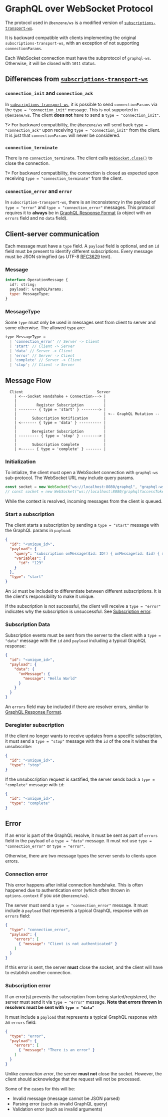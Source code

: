 # GraphQL over WebSocket Protocol

The protocol used in `@benzene/ws` is a modified version of [`subscriptions-transport-ws`](https://github.com/apollographql/subscriptions-transport-ws). 

It is backward compatible with clients implementing the original `subscriptions-transport-ws`, with an exception of not supporting `connectionParams`.

Each WebSocket connection must have the subprotocol of `graphql-ws`. Otherwise, it will be closed with `1011` status.

## Differences from [`subscriptions-transport-ws`](https://github.com/apollographql/subscriptions-transport-ws)

### `connection_init` and `connection_ack`

In [`subscriptions-transport-ws`](https://github.com/apollographql/subscriptions-transport-ws), it is possible to send `connectionParams` via the `type = "connection_init"` message. This is not supported in `@benzene/ws`. The client **does not** have to send a `type = "connection_init"`.

?> For backward compatibility, the `@benzene/ws` will send back `type = "connection_ack"` upon receiving `type = "connection_init"` from the client. It is just that `connectionParams` will never be considered.

### `connection_terminate`

There is no `connection_terminate`. The client calls [`WebSocket.close()`](https://developer.mozilla.org/en-US/docs/Web/API/WebSocket/close) to close the connection.

?> For backward compatibility, the connection is closed as expected upon receiving `type = "connection_terminate"` from the client.

### `connection_error` and `error`

In `subscription-transport-ws`, there is an inconsistency in the payload of `type = "error"` and `type = "connection_error"` messages. This protocol requires it to **always** be in [GraphQL Response Format](https://spec.graphql.org/June2018/#sec-Response-Format) (a object with an `errors` field and no `data` field).

## Client-server communication

Each message must have a `type` field. A `payload` field is optional, and an `id` field must be present to identify different subscriptions. Every message must be JSON stringified (as UTF-8 [RFC3629](https://tools.ietf.org/html/rfc3629) text).

### Message

```js
interface OperationMessage {
  id?: string;
  payload?: GraphQLParams;
  type: MessageType;
}
```

### MessageType

Some `type` must only be used in messages sent from client to server and some otherwise. The allowed `type` are:

```js
type MessageType =
  | 'connection_error' // Server -> Client
  | 'start' // Client -> Server
  | 'data' // Server -> Client
  | 'error' // Server -> Client
  | 'complete' // Server -> Client
  | 'stop'; // Client -> Server
```

## Message Flow

```
  Client                                 Server  
    | <---Socket Handshake + Connection---> |
    |                                       |
    |         Register Subscription         |
    | -------- { type = 'start' } --------> |
    |                                       | <-- GraphQL Mutation --
    |       Subscription Notification       |
    | <------- { type = 'data' } ---------- |
    |                                       | 
    |       Deregister Subscription         |
    | --------- { type = 'stop' } --------> |
    |                                       |    
    |       Subscription Complete           |
    | <------ { type = 'complete' } ------- |
```

### Initialization

To intialize, the client must open a WebSocket connection with `graphql-ws` sub-protocol. The WebSocket URL may include query params.

```js
const socket = new WebSocket("ws://localhost:8080/graphql", "graphql-ws")
// const socket = new WebSocket("ws://localhost:8080/graphql?accessToken=abc.xyz.123", "graphql-ws")
```

While the context is resolved, incoming messages from the client is queued.

### Start a subscription

The client starts a subscription by sending a `type = "start"` message with the GraphQL params in `payload`:

```json
{
  "id": "<unique_id>",
  "payload": {
    "query": "subscription onMessage($id: ID!) { onMessage(id: $id) { message } }",
    "variables": {
      "id": "123"
    }
  },
  "type": "start"
}
```

An `id` must be included to differentiate between different subscriptions. It is the client's responsibility to make it unique.

If the subscription is not successful, the client will receive a `type = "error"` indicates why the subscription is unsuccessful. See [Subscription error](#subscription-error).

### Subscription Data

Subscription events must be sent from the server to the client with a `type = "data"` message with the `id` and `payload` including a typical GraphQL response:

```json
{
  "id": "<unique_id>",
  "payload": {
    "data": {
      "onMessage": {
        "message": "Hello World"
      }
    }
  }
}
```

An `errors` field may be included if there are resolver errors, similiar to [GraphQL Response Format](https://spec.graphql.org/June2018/#sec-Response-Format).

### Deregister subscription

If the client no longer wants to receive updates from a specific subscription, it must send a `type = "stop"` message with the `id` of the one it wishes the unsubscribe:

```json
{
  "id": "<unique_id>",
  "type": "stop"
}
```

If the unsubscription request is sastified, the server sends back a `type = "complete"` message with `id`:

```json
{
  "id": "<unique_id>",
  "type": "complete"
}
```

## Error

If an error is part of the GraphQL resolve, it must be sent as part of `errors` field in the payload of a `type = "data"` message. It must not use `type = "connection_error"` or `type = "error"`.

Otherwise, there are two message types the server sends to clients upon errors.

### Connection error

This error happens after initial connection handshake. This is often happened due to authentication error (which often thrown in `options.context` if you use `@benzene/ws`).

The server must send a `type = "connection_error"` message. It must include a `payload` that represents a typical GraphQL response with an `errors` field:

```json
{
  "type": "connection_error",
  "payload": {
    "errors": [
      { "message": "Client is not authenticated" }
    ]
  }
}
```

If this error is sent, the server **must** close the socket, and the client will have to establish another connection.

### Subscription error

If an error(s) prevents the subscription from being started/registered, the server must send it via `type = "error"` message. **Note that errors thrown in resolvers must be sent with `type = "data"`**

It must include a `payload` that represents a typical GraphQL response with an `errors` field:

```json
{
  "type": "error",
  "payload": {
    "errors": [
      { "message": "There is an error" }
    ]
  }
}
```

Unlike *connection error*, the server **must not** close the socket. However, the client should acknowledge that the request will not be processed.

Some of the cases for this will be:

- Invalid message (message cannot be JSON parsed)
- Parsing error (such as invalid GraphQL query)
- Validation error (such as invalid arguments)

